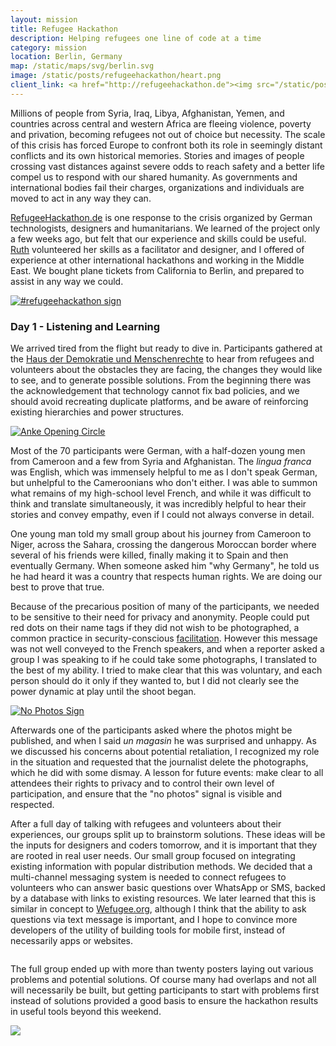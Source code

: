 ```yaml
---
layout: mission
title: Refugee Hackathon
description: Helping refugees one line of code at a time
category: mission
location: Berlin, Germany
map: /static/maps/svg/berlin.svg
image: /static/posts/refugeehackathon/heart.png
client_link: <a href="http://refugeehackathon.de"><img src="/static/posts/refugeehackathon/heart.png" alt="Refugee Hackathon"></a>
---
```


Millions of people from Syria, Iraq, Libya, Afghanistan, Yemen, and countries across central and western Africa are fleeing violence, poverty and privation, becoming refugees not out of choice but necessity. The scale of this crisis has forced Europe to confront both its role in seemingly distant conflicts and its own historical memories. Stories and images of people crossing vast distances against severe odds to reach safety and a better life compel us to respond with our shared humanity. As governments and international bodies fail their charges, organizations and individuals are moved to act in any way they can.

[RefugeeHackathon.de](http://refugeehackathon.de) is one response to the crisis organized by German technologists, designers and humanitarians. We learned of the project only a few weeks ago, but felt that our experience and skills could be useful. [Ruth](http://ruthmiller.net) volunteered her skills as a facilitator and designer, and I offered of experience at other international hackathons and working in the Middle East. We bought plane tickets from California to Berlin, and prepared to assist in any way we could.

<div class="thumb inline third right">
<a href="https://www.flickr.com/photos/jlevinger/22238979089/"><img src="https://farm1.staticflickr.com/781/22238979089_ec0f735452_m_d.jpg" alt="#refugeehackathon sign"></a>
</div>

### Day 1 - Listening and Learning

We arrived tired from the flight but ready to dive in. Participants gathered at the [Haus der Demokratie und Menschenrechte](http://hausderdemokratie.de/artikel/welcome.php4) to hear from refugees and volunteers about the obstacles they are facing, the changes they would like to see, and to generate possible solutions. From the beginning there was the acknowledgement that technology cannot fix bad policies, and we should avoid recreating duplicate platforms, and be aware of reinforcing existing hierarchies and power structures.

<div class="thumb inline third right">
<a href="https://www.flickr.com/photos/jlevinger/22399779056/"><img src="https://farm1.staticflickr.com/778/22399779056_f8c873322c_m_d.jpg" alt="Anke Opening Circle"></a>
</div>

Most of the 70 participants were German, with a half-dozen young men from Cameroon and a few from Syria and Afghanistan. The *lingua franca* was English, which was immensely helpful to me as I don't speak German, but unhelpful to the Cameroonians who don't either. I was able to summon what remains of my high-school level French, and while it was difficult to think and translate simultaneously, it was incredibly helpful to hear their stories and convey empathy, even if I could not always converse in detail.

One young man told my small group about his journey from Cameroon to Niger, across the Sahara, crossing the dangerous Moroccan border where several of his friends were killed, finally making it to Spain and then eventually Germany. When someone asked him "why Germany", he told us he had heard it was a country that respects human rights. We are doing our best to prove that true.

Because of the precarious position of many of the participants, we needed to be sensitive to their need for privacy and anonymity. People could put red dots on their name tags if they did not wish to be photographed, a common practice in security-conscious [facilitation](https://aspirationtech.org). However this message was not well conveyed to the French speakers, and when a reporter asked a group I was speaking to if he could take some photographs, I translated to the best of my ability. I tried to make clear that this was voluntary, and each person should do it only if they wanted to, but I did not clearly see the power dynamic at play until the shoot began.

<div class="thumb inline third right">
<a href="https://www.flickr.com/photos/jlevinger/22425772855/"><img src="https://farm1.staticflickr.com/605/22425772855_e32ca767f5_m_d.jpg" alt="No Photos Sign"></a>
</div>

Afterwards one of the participants asked where the photos might be published, and when I said *un magasin* he was surprised and unhappy. As we discussed his concerns about potential retaliation, I recognized my role in the situation and requested that the journalist delete the photographs, which he did with some dismay. A lesson for future events: make clear to all attendees their rights to privacy and to control their own level of participation, and ensure that the "no photos" signal is visible and respected.

After a full day of talking with refugees and volunteers about their experiences, our groups split up to brainstorm solutions. These ideas will be the inputs for designers and coders tomorrow, and it is important that they are rooted in real user needs. Our small group focused on integrating existing information with popular distribution methods. We decided that a multi-channel messaging system is needed to connect refugees to volunteers who can answer basic questions over WhatsApp or SMS, backed by a database with links to existing resources. We later learned that this is similar in concept to [Wefugee.org](http://www.wefugee.org), although I think that the ability to ask questions via text message is important, and I hope to convince more developers of the utility of building tools for mobile first, instead of necessarily apps or websites.

<div class="thumb inline third right">
<a href="https://www.flickr.com/photos/jlevinger/22412561922/"><img src="https://farm6.staticflickr.com/5815/22412561922_168354af3e_m_d.jpg" alt=""></a>
</div>

The full group ended up with more than twenty posters laying out various problems and potential solutions. Of course many had overlaps and not all will necessarily be built, but getting participants to start with problems first instead of solutions provided a good basis to ensure the hackathon results in useful tools beyond this weekend.

<div class="thumb two-third center">
<a href="https://www.flickr.com/photos/jlevinger/22239361370/"><img src="https://farm1.staticflickr.com/716/22239361370_082e9109c5_m_d.jpg"></a>
</div>

